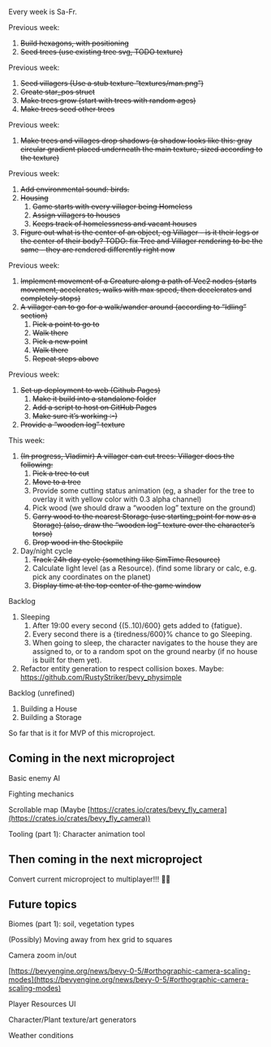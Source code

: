 
Every week is Sa-Fr.

Previous week:



1. ~~Build hexagons, with positioning~~
2. ~~Seed trees (use existing tree svg, TODO texture)~~

Previous week:



1. ~~Seed villagers (Use a stub texture “textures/man.png”)~~
2. ~~Create star_pos struct~~
3. ~~Make trees grow (start with trees with random ages)~~
4. ~~Make trees seed other trees~~

Previous week:



1. ~~Make trees and villages drop shadows (a shadow looks like this: gray circular gradient placed underneath the main texture, sized according to the texture)~~

Previous week:



1. ~~Add environmental sound: birds.~~
2. ~~Housing~~
    1. ~~Game starts with every villager being Homeless~~
    2. ~~Assign villagers to houses~~
    3. ~~Keeps track of homelessness and vacant houses~~
3. ~~Figure out what is the center of an object, eg Villager - is it their legs or the center of their body? TODO: fix Tree and Villager rendering to be the same - they are rendered differently right now~~

Previous week:



1. ~~Implement movement of a Creature along a path of Vec2 nodes (starts movement, accelerates, walks with max speed, then decelerates and completely stops)~~
2. ~~A villager can to go for a walk/wander around (according to “Idling” section)~~
    1. ~~Pick a point to go to~~
    2. ~~Walk there~~
    3. ~~Pick a new point~~
    4. ~~Walk there~~
    5. ~~Repeat steps above~~

Previous week:



1. ~~Set up deployment to web (Github Pages)~~
    1. ~~Make it build into a standalone folder~~
    2. ~~Add a script to host on GitHub Pages~~
    3. ~~Make sure it’s working :-)~~
2. ~~Provide a “wooden log” texture~~

This week:



1. ~~(In progress, Vladimir) A villager can cut trees: Villager does the following:~~
    1. ~~Pick a tree to cut~~
    2. ~~Move to a tree~~
    3. Provide some cutting status animation (eg, a shader for the tree to overlay it with yellow color with 0.3 alpha channel)
    4. Pick wood (we should draw a “wooden log” texture on the ground)
    5. ~~Carry wood to the nearest Storage (use starting_point for now as a Storage) (also, draw the “wooden log” texture over the character’s torso)~~
    6. ~~Drop wood in the Stockpile~~
2. Day/night cycle
    1. ~~Track 24h day cycle (something like SimTime Resource)~~
    2. Calculate light level (as a Resource). (find some library or calc, e.g. pick any coordinates on the planet)
    3. ~~Display time at the top center of the game window~~

Backlog

1. Sleeping
    1. After 19:00 every second {(5..10)/600} gets added to {fatigue}. 
    2. Every second there is a {tiredness/600}% chance to go Sleeping. 
    3. When going to sleep, the character navigates to the house they are assigned to, or to a random spot on the ground nearby (if no house is built for them yet).
2. Refactor entity generation to respect collision boxes. Maybe: https://github.com/RustyStriker/bevy_physimple

Backlog (unrefined)



1. Building a House
2. Building a Storage

So far that is it for MVP of this microproject.


## Coming in the next microproject

Basic enemy AI

Fighting mechanics

Scrollable map (Maybe [https://crates.io/crates/bevy_fly_camera](https://crates.io/crates/bevy_fly_camera))

Tooling (part 1): Character animation tool


## Then coming in the next microproject

Convert current microproject to multiplayer!!! 🥳💪


## Future topics

Biomes (part 1): soil, vegetation types

(Possibly) Moving away from hex grid to squares

Camera zoom in/out


[https://bevyengine.org/news/bevy-0-5/#orthographic-camera-scaling-modes](https://bevyengine.org/news/bevy-0-5/#orthographic-camera-scaling-modes)

Player Resources UI

Character/Plant texture/art generators

Weather conditions